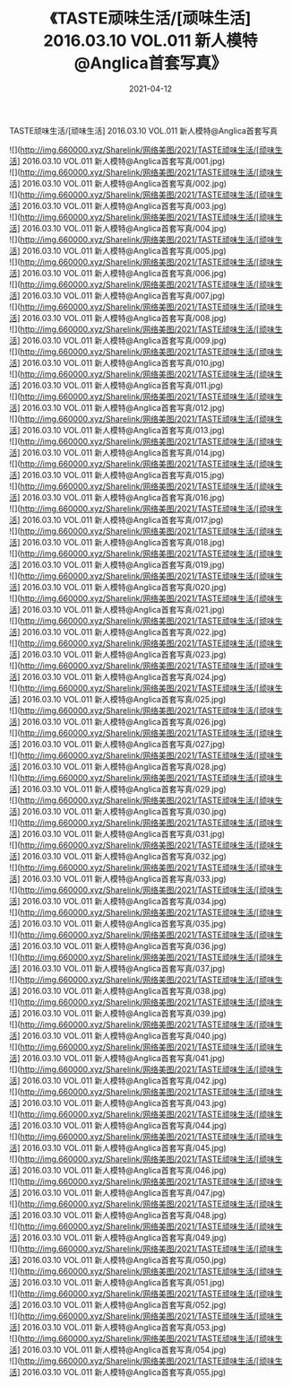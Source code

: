 ﻿---
layout: post
title:  《TASTE顽味生活/[顽味生活] 2016.03.10 VOL.011 新人模特@Anglica首套写真》
date:   2021-04-12
img: http://img.660000.xyz/Sharelink/网络美图/2021/TASTE顽味生活/[顽味生活] 2016.03.10 VOL.011 新人模特@Anglica首套写真/000.jpg
categories: [美女, 清纯, 唯美]
---

TASTE顽味生活/[顽味生活] 2016.03.10 VOL.011 新人模特@Anglica首套写真

 ![](http://img.660000.xyz/Sharelink/网络美图/2021/TASTE顽味生活/[顽味生活] 2016.03.10 VOL.011 新人模特@Anglica首套写真/001.jpg) <br>![](http://img.660000.xyz/Sharelink/网络美图/2021/TASTE顽味生活/[顽味生活] 2016.03.10 VOL.011 新人模特@Anglica首套写真/002.jpg) <br>![](http://img.660000.xyz/Sharelink/网络美图/2021/TASTE顽味生活/[顽味生活] 2016.03.10 VOL.011 新人模特@Anglica首套写真/003.jpg) <br>![](http://img.660000.xyz/Sharelink/网络美图/2021/TASTE顽味生活/[顽味生活] 2016.03.10 VOL.011 新人模特@Anglica首套写真/004.jpg) <br>![](http://img.660000.xyz/Sharelink/网络美图/2021/TASTE顽味生活/[顽味生活] 2016.03.10 VOL.011 新人模特@Anglica首套写真/005.jpg) <br>![](http://img.660000.xyz/Sharelink/网络美图/2021/TASTE顽味生活/[顽味生活] 2016.03.10 VOL.011 新人模特@Anglica首套写真/006.jpg) <br>![](http://img.660000.xyz/Sharelink/网络美图/2021/TASTE顽味生活/[顽味生活] 2016.03.10 VOL.011 新人模特@Anglica首套写真/007.jpg) <br>![](http://img.660000.xyz/Sharelink/网络美图/2021/TASTE顽味生活/[顽味生活] 2016.03.10 VOL.011 新人模特@Anglica首套写真/008.jpg) <br>![](http://img.660000.xyz/Sharelink/网络美图/2021/TASTE顽味生活/[顽味生活] 2016.03.10 VOL.011 新人模特@Anglica首套写真/009.jpg) <br>![](http://img.660000.xyz/Sharelink/网络美图/2021/TASTE顽味生活/[顽味生活] 2016.03.10 VOL.011 新人模特@Anglica首套写真/010.jpg) <br>![](http://img.660000.xyz/Sharelink/网络美图/2021/TASTE顽味生活/[顽味生活] 2016.03.10 VOL.011 新人模特@Anglica首套写真/011.jpg) <br>![](http://img.660000.xyz/Sharelink/网络美图/2021/TASTE顽味生活/[顽味生活] 2016.03.10 VOL.011 新人模特@Anglica首套写真/012.jpg) <br>![](http://img.660000.xyz/Sharelink/网络美图/2021/TASTE顽味生活/[顽味生活] 2016.03.10 VOL.011 新人模特@Anglica首套写真/013.jpg) <br>![](http://img.660000.xyz/Sharelink/网络美图/2021/TASTE顽味生活/[顽味生活] 2016.03.10 VOL.011 新人模特@Anglica首套写真/014.jpg) <br>![](http://img.660000.xyz/Sharelink/网络美图/2021/TASTE顽味生活/[顽味生活] 2016.03.10 VOL.011 新人模特@Anglica首套写真/015.jpg) <br>![](http://img.660000.xyz/Sharelink/网络美图/2021/TASTE顽味生活/[顽味生活] 2016.03.10 VOL.011 新人模特@Anglica首套写真/016.jpg) <br>![](http://img.660000.xyz/Sharelink/网络美图/2021/TASTE顽味生活/[顽味生活] 2016.03.10 VOL.011 新人模特@Anglica首套写真/017.jpg) <br>![](http://img.660000.xyz/Sharelink/网络美图/2021/TASTE顽味生活/[顽味生活] 2016.03.10 VOL.011 新人模特@Anglica首套写真/018.jpg) <br>![](http://img.660000.xyz/Sharelink/网络美图/2021/TASTE顽味生活/[顽味生活] 2016.03.10 VOL.011 新人模特@Anglica首套写真/019.jpg) <br>![](http://img.660000.xyz/Sharelink/网络美图/2021/TASTE顽味生活/[顽味生活] 2016.03.10 VOL.011 新人模特@Anglica首套写真/020.jpg) <br>![](http://img.660000.xyz/Sharelink/网络美图/2021/TASTE顽味生活/[顽味生活] 2016.03.10 VOL.011 新人模特@Anglica首套写真/021.jpg) <br>![](http://img.660000.xyz/Sharelink/网络美图/2021/TASTE顽味生活/[顽味生活] 2016.03.10 VOL.011 新人模特@Anglica首套写真/022.jpg) <br>![](http://img.660000.xyz/Sharelink/网络美图/2021/TASTE顽味生活/[顽味生活] 2016.03.10 VOL.011 新人模特@Anglica首套写真/023.jpg) <br>![](http://img.660000.xyz/Sharelink/网络美图/2021/TASTE顽味生活/[顽味生活] 2016.03.10 VOL.011 新人模特@Anglica首套写真/024.jpg) <br>![](http://img.660000.xyz/Sharelink/网络美图/2021/TASTE顽味生活/[顽味生活] 2016.03.10 VOL.011 新人模特@Anglica首套写真/025.jpg) <br>![](http://img.660000.xyz/Sharelink/网络美图/2021/TASTE顽味生活/[顽味生活] 2016.03.10 VOL.011 新人模特@Anglica首套写真/026.jpg) <br>![](http://img.660000.xyz/Sharelink/网络美图/2021/TASTE顽味生活/[顽味生活] 2016.03.10 VOL.011 新人模特@Anglica首套写真/027.jpg) <br>![](http://img.660000.xyz/Sharelink/网络美图/2021/TASTE顽味生活/[顽味生活] 2016.03.10 VOL.011 新人模特@Anglica首套写真/028.jpg) <br>![](http://img.660000.xyz/Sharelink/网络美图/2021/TASTE顽味生活/[顽味生活] 2016.03.10 VOL.011 新人模特@Anglica首套写真/029.jpg) <br>![](http://img.660000.xyz/Sharelink/网络美图/2021/TASTE顽味生活/[顽味生活] 2016.03.10 VOL.011 新人模特@Anglica首套写真/030.jpg) <br>![](http://img.660000.xyz/Sharelink/网络美图/2021/TASTE顽味生活/[顽味生活] 2016.03.10 VOL.011 新人模特@Anglica首套写真/031.jpg) <br>![](http://img.660000.xyz/Sharelink/网络美图/2021/TASTE顽味生活/[顽味生活] 2016.03.10 VOL.011 新人模特@Anglica首套写真/032.jpg) <br>![](http://img.660000.xyz/Sharelink/网络美图/2021/TASTE顽味生活/[顽味生活] 2016.03.10 VOL.011 新人模特@Anglica首套写真/033.jpg) <br>![](http://img.660000.xyz/Sharelink/网络美图/2021/TASTE顽味生活/[顽味生活] 2016.03.10 VOL.011 新人模特@Anglica首套写真/034.jpg) <br>![](http://img.660000.xyz/Sharelink/网络美图/2021/TASTE顽味生活/[顽味生活] 2016.03.10 VOL.011 新人模特@Anglica首套写真/035.jpg) <br>![](http://img.660000.xyz/Sharelink/网络美图/2021/TASTE顽味生活/[顽味生活] 2016.03.10 VOL.011 新人模特@Anglica首套写真/036.jpg) <br>![](http://img.660000.xyz/Sharelink/网络美图/2021/TASTE顽味生活/[顽味生活] 2016.03.10 VOL.011 新人模特@Anglica首套写真/037.jpg) <br>![](http://img.660000.xyz/Sharelink/网络美图/2021/TASTE顽味生活/[顽味生活] 2016.03.10 VOL.011 新人模特@Anglica首套写真/038.jpg) <br>![](http://img.660000.xyz/Sharelink/网络美图/2021/TASTE顽味生活/[顽味生活] 2016.03.10 VOL.011 新人模特@Anglica首套写真/039.jpg) <br>![](http://img.660000.xyz/Sharelink/网络美图/2021/TASTE顽味生活/[顽味生活] 2016.03.10 VOL.011 新人模特@Anglica首套写真/040.jpg) <br>![](http://img.660000.xyz/Sharelink/网络美图/2021/TASTE顽味生活/[顽味生活] 2016.03.10 VOL.011 新人模特@Anglica首套写真/041.jpg) <br>![](http://img.660000.xyz/Sharelink/网络美图/2021/TASTE顽味生活/[顽味生活] 2016.03.10 VOL.011 新人模特@Anglica首套写真/042.jpg) <br>![](http://img.660000.xyz/Sharelink/网络美图/2021/TASTE顽味生活/[顽味生活] 2016.03.10 VOL.011 新人模特@Anglica首套写真/043.jpg) <br>![](http://img.660000.xyz/Sharelink/网络美图/2021/TASTE顽味生活/[顽味生活] 2016.03.10 VOL.011 新人模特@Anglica首套写真/044.jpg) <br>![](http://img.660000.xyz/Sharelink/网络美图/2021/TASTE顽味生活/[顽味生活] 2016.03.10 VOL.011 新人模特@Anglica首套写真/045.jpg) <br>![](http://img.660000.xyz/Sharelink/网络美图/2021/TASTE顽味生活/[顽味生活] 2016.03.10 VOL.011 新人模特@Anglica首套写真/046.jpg) <br>![](http://img.660000.xyz/Sharelink/网络美图/2021/TASTE顽味生活/[顽味生活] 2016.03.10 VOL.011 新人模特@Anglica首套写真/047.jpg) <br>![](http://img.660000.xyz/Sharelink/网络美图/2021/TASTE顽味生活/[顽味生活] 2016.03.10 VOL.011 新人模特@Anglica首套写真/048.jpg) <br>![](http://img.660000.xyz/Sharelink/网络美图/2021/TASTE顽味生活/[顽味生活] 2016.03.10 VOL.011 新人模特@Anglica首套写真/049.jpg) <br>![](http://img.660000.xyz/Sharelink/网络美图/2021/TASTE顽味生活/[顽味生活] 2016.03.10 VOL.011 新人模特@Anglica首套写真/050.jpg) <br>![](http://img.660000.xyz/Sharelink/网络美图/2021/TASTE顽味生活/[顽味生活] 2016.03.10 VOL.011 新人模特@Anglica首套写真/051.jpg) <br>![](http://img.660000.xyz/Sharelink/网络美图/2021/TASTE顽味生活/[顽味生活] 2016.03.10 VOL.011 新人模特@Anglica首套写真/052.jpg) <br>![](http://img.660000.xyz/Sharelink/网络美图/2021/TASTE顽味生活/[顽味生活] 2016.03.10 VOL.011 新人模特@Anglica首套写真/053.jpg) <br>![](http://img.660000.xyz/Sharelink/网络美图/2021/TASTE顽味生活/[顽味生活] 2016.03.10 VOL.011 新人模特@Anglica首套写真/054.jpg) <br>![](http://img.660000.xyz/Sharelink/网络美图/2021/TASTE顽味生活/[顽味生活] 2016.03.10 VOL.011 新人模特@Anglica首套写真/055.jpg) <br>